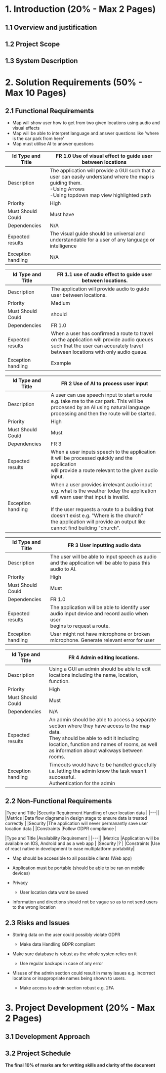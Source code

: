 # 1. Introduction (20% - Max 2 Pages)
## 1.1 Overview and justification
## 1.2 Project Scope
## 1.3 System Description

# 2. Solution Requirements (50% - Max 10 Pages)

## 2.1 Functional Requirements
- Map will show user how to get from two given locations using audio and visual effects
- Map will be able to interpret language and answer questions like 'where is the car park from here'
- Map must utilise AI to answer questions

|Id Type and Title|FR 1.0 Use of visual effect to guide user between locations|
|---|---|
|Description       |The application will provide a GUI such that a user can easily understand where the map is                       guiding them.<br> -Using Arrows <br> -Using topdown map view highlighted path
|Priority          |High|
|Must Should Could |Must have|
|Dependencies      |N/A|
|Expected results  |The visual guide should be universal and understandable for a user of any language or intelligence|
|Exception handling |N/A|

|Id Type and Title|FR 1.1 use of audio effect to guide user between locations.|
|---|---|
|Description       |The application will provide audio to guide user between locations.|
|Priority          |Medium|
|Must Should Could |should|
|Dependencies      |FR 1.0|
|Expected results  |When a user has confirmed a route to travel on the application will provide audio queues <br>                     such that the user can accurately travel between locations with only audio queue.|
|Exception handling |Example|

|Id Type and Title|FR 2 Use of AI to process user input|
|---|---|
|Description       |A user can use speech input to start a route e.g. take me to the car park. This will be <br>                     processed by an AI using natural language processing and then the route will be started.|
|Priority          |High|
|Must Should Could |Must|
|Dependencies      |FR 3|
|Expected results |When a user inputs speech to the application it will be processed quickly and the application <br> will provide a route relevant to the given audio input.|
|Exception handling  |When a user provides irrelevant audio input e.g. what is the weather today the application  <br>                will warn user that input is invalid.<br><br>If the user requests a route to a building that doesn't exist e.g. "Where is the church" <br> the application will provide an output like cannot find building "church".|

|Id Type and Title|FR 3 User inputting audio data|
|---|---|
|Description       |The user will be able to input speech as audio and the application will be able to pass this audio to AI.|
|Priority          |High|
|Must Should Could |Must|
|Dependencies      |FR 1.0|
|Expected results  |The application will be able to identify user audio input device and record audio when user <br> begins to request a route.|
|Exception handling |User might not have microphone or broken microphone. Generate relevant error for user|

|Id Type and Title|FR 4 Admin editing locations.|
|---|---|
|Description       |Using a GUI an admin should be able to edit locations including the name, location, function.|
|Priority          |High|
|Must Should Could |Must|
|Dependencies      |N/A|
|Expected results  |An admin should be able to access a separate section where they have access to the map data. <br>They should be able to edit it including location, function and names of rooms, as well as information about walkways between rooms.|
|Exception handling |Timeouts would have to be handled gracefully i.e. letting the admin know the task wasn't successful. <br>Authentication for the admin|
## 2.2 Non-Functional Requirements
|Type and Title        |Security Requirement Handling of user location data |
|---|| 
|Metrics      |Data flow diagrams in design stage to ensure data is treated correctly |
|Security     |The application will never permanantly save user location data |
|Constraints  |Follow GDPR compliance | 

|Type and Title        |Availability Requirement |
|---|| 
|Metrics      |Application will be available on IOS, Android and as a web app   | 
|Security     |? |
|Constraints  |Use of react native in development to ease multiplatform portability| 


- Map should be accessible to all possible clients (Web app)

- Application must be portable (should be able to be ran on mobile devices)

- Privacy
  - User location data wont be saved

- Information and directions should not be vague so as to not send users to the wrong location
## 2.3 Risks and Issues
- Storing data on the user could possibly violate GDPR
  - Make data Handling GDPR compliant

- Make sure database is robust as the whole systen relies on it
  - Use regular backups in case of any error

- Misuse of the admin section could result in many issues e.g. incorrect locations or inappropriate names being shown to users.
  - Make access to admin section robust e.g. 2FA

# 3. Project Development (20% - Max 2 Pages)
## 3.1 Development Approach
## 3.2 Project Schedule

**The final 10% of marks are for writing skills and clarity of the document**
